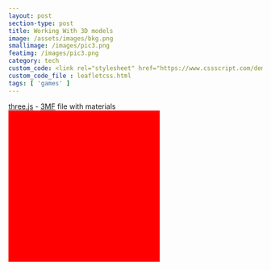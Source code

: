```yaml
---
layout: post
section-type: post
title: Working With 3D models
image: /assets/images/bkg.png
smallimage: /images/pic3.png
featimg: /images/pic3.png
category: tech
custom_code: <link rel="stylesheet" href="https://www.cssscript.com/demo/gallery-lightbox-mk/mklb/css/mklb.css"/><link rel="stylesheet" href="https://unpkg.com/leaflet@1.7.1/dist/leaflet.css" integrity="sha512-xodZBNTC5n17Xt2atTPuE1HxjVMSvLVW9ocqUKLsCC5CXdbqCmblAshOMAS6/keqq/sMZMZ19scR4PsZChSR7A==" crossorigin=""/><script src="https://unpkg.com/leaflet@1.7.1/dist/leaflet.js" integrity="sha512-XQoYMqMTK8LvdxXYG3nZ448hOEQiglfqkJs1NOQV44cWnUrBc8PkAOcXy20w0vlaXaVUearIOBhiXZ5V3ynxwA==" crossorigin=""></script>
custom_code_file : leafletcss.html
tags: [ 'games' ]
---
```


<div id="info">
<a href="https://threejs.org" target="_blank" rel="noopener">three.js</a> -
<a href="http://3mf.io" target="_blank" rel="noopener">3MF</a> file with materials
</div>
<div id="canvas"></div>

<script src="../build/three.js"></script>

<div id="scene3d" style="width:300px; height:300px; background:red"></div>

<script>
var scene3d = document.getElementById("scene3d");
var CANVAS_WIDTH = 300;
var CANVAS_HEIGHT = 300;

// SCENE

scene = new THREE.Scene();

// CAMERA

camera = new THREE.PerspectiveCamera(45, CANVAS_WIDTH / CANVAS_HEIGHT, 0.1, 100);
camera.position.x = 17;
camera.position.y = 12;
camera.position.z = 13;
camera.lookAt(scene.position);

// RENDERER

renderer = new THREE.WebGLRenderer();
renderer.setClearColor(0x000, 1.0);
renderer.setSize(CANVAS_WIDTH, CANVAS_HEIGHT);

// GEOMETRY & MATERIALS

var cubeGeometry = new THREE.BoxGeometry(3, 3, 3);
var cubeMaterial = new THREE.MeshLambertMaterial({color: 0xff55ff});
var cube = new THREE.Mesh(cubeGeometry, cubeMaterial);
scene.add(cube);
cube.position.z = 4;

var ballGeometry = new THREE.SphereGeometry(3, 16, 16);
var ballMaterial = new THREE.MeshPhongMaterial({color: 0x33aaff});
var ball = new THREE.Mesh(ballGeometry, ballMaterial);
scene.add(ball);
ball.position.z = -5;

var floorGeometry = new THREE.BoxGeometry(30, 1, 30);
var floorMaterial = new THREE.MeshBasicMaterial({color: 0x656587});
var floor = new THREE.Mesh(floorGeometry, floorMaterial);
scene.add(floor);
floor.position.y = -3;
floor.receiveShadow = true;

// LIGHT

var spot1 = new THREE.SpotLight(0xffffff);
spot1.position.set(10, 100, -50);
scene.add(spot1);

// FINISH SCENE SETUP

// document.body.appendChild(scene3d.domElement);
scene3d.appendChild(renderer.domElement);
renderer.render(scene, camera);

</script>

<script type="module">
import * as THREE from '../build/three.module.js';

import { OrbitControls } from './jsm/controls/OrbitControls.js';
import { ThreeMFLoader } from './jsm/loaders/3MFLoader.js';

let camera, scene, renderer;

init();

function init() {

scene = new THREE.Scene();
scene.background = new THREE.Color( 0xa0a0a0 );
scene.fog = new THREE.Fog( 0xa0a0a0, 10, 500 );

camera = new THREE.PerspectiveCamera( 35, window.innerWidth / window.innerHeight, 1, 500 );
camera.position.set( - 50, 40, 50 );
scene.add( camera );

//

const hemiLight = new THREE.HemisphereLight( 0xffffff, 0x444444 );
hemiLight.position.set( 0, 100, 0 );
scene.add( hemiLight );

const dirLight = new THREE.DirectionalLight( 0xffffff );
dirLight.position.set( - 0, 40, 50 );
dirLight.castShadow = true;
dirLight.shadow.camera.top = 50;
dirLight.shadow.camera.bottom = - 25;
dirLight.shadow.camera.left = - 25;
dirLight.shadow.camera.right = 25;
dirLight.shadow.camera.near = 0.1;
dirLight.shadow.camera.far = 200;
dirLight.shadow.mapSize.set( 1024, 1024 );
scene.add( dirLight );

// scene.add( new THREE.CameraHelper( dirLight.shadow.camera ) );

//

const manager = new THREE.LoadingManager();

const loader = new ThreeMFLoader( manager );
loader.load( './models/3mf/truck.3mf', function ( object ) {

object.quaternion.setFromEuler( new THREE.Euler( - Math.PI / 2, 0, 0 ) );
// z-up conversion

object.traverse( function ( child ) {

child.castShadow = true;

} );

scene.add( object );

} );

//

manager.onLoad = function () {

render();

};

//

const ground = new THREE.Mesh( new THREE.PlaneGeometry( 1000, 1000 ), new THREE.MeshPhongMaterial( { color: 0x999999, depthWrite: false } ) );
ground.rotation.x = - Math.PI / 2;
ground.position.y = 11;
ground.receiveShadow = true;
scene.add( ground );

//

renderer = new THREE.WebGLRenderer( { antialias: true } );
renderer.setPixelRatio( window.devicePixelRatio );
renderer.setSize( window.innerWidth, window.innerHeight );
renderer.outputEncoding = THREE.sRGBEncoding;
renderer.shadowMap.enabled = true;
renderer.shadowMap.type = THREE.PCFSoftShadowMap;
document.body.appendChild( renderer.domElement );

//

const controls = new OrbitControls( camera, renderer.domElement );
controls.addEventListener( 'change', render );
controls.minDistance = 50;
controls.maxDistance = 200;
controls.enablePan = false;
controls.target.set( 0, 20, 0 );
controls.update();

window.addEventListener( 'resize', onWindowResize );

render();

}

function onWindowResize() {

camera.aspect = window.innerWidth / window.innerHeight;
camera.updateProjectionMatrix();

renderer.setSize( window.innerWidth, window.innerHeight );

render();

}

function render() {

renderer.render( scene, camera );

}

</script>
